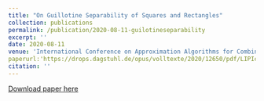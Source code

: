 ```yaml
---
title: "On Guillotine Separability of Squares and Rectangles"
collection: publications
permalink: /publication/2020-08-11-guilotineseparability
excerpt: ''
date: 2020-08-11
venue: 'International Conference on Approximation Algorithms for Combinatorial Optimization Problems (APPROX)'
paperurl:'https://drops.dagstuhl.de/opus/volltexte/2020/12650/pdf/LIPIcs-APPROX47.pdf'
citation: ''
---
```



[Download paper here](http://mathrulestheworld.github.io/files/guillotine.pdf)


